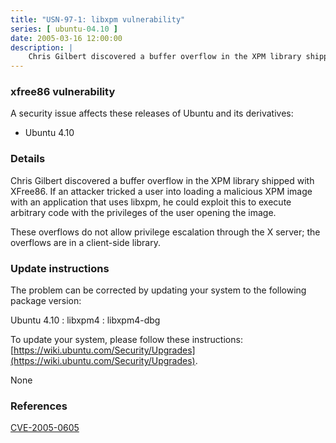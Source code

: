 ```yaml
---
title: "USN-97-1: libxpm vulnerability"
series: [ ubuntu-04.10 ]
date: 2005-03-16 12:00:00
description: |
    Chris Gilbert discovered a buffer overflow in the XPM library shipped with XFree86. If an attacker tricked a user into loading a malicious XPM image with an application that uses libxpm, he could exploit this to execute arbitrary code with the privileges of the user opening the image.
--- 
```

 
### xfree86 vulnerability

A security issue affects these releases of Ubuntu and its derivatives:

* Ubuntu 4.10

### Details

Chris Gilbert discovered a buffer overflow in the XPM library shipped with XFree86. If an attacker tricked a user into loading a malicious XPM image with an application that uses libxpm, he could exploit this to execute arbitrary code with the privileges of the user opening the image.

These overflows do not allow privilege escalation through the X server; the overflows are in a client-side library.

### Update instructions

The problem can be corrected by updating your system to the following package version:

Ubuntu 4.10
 : libxpm4 
 : libxpm4-dbg 

To update your system, please follow these instructions: [https://wiki.ubuntu.com/Security/Upgrades](https://wiki.ubuntu.com/Security/Upgrades).

None

### References

 [CVE-2005-0605](http://people.ubuntu.com/~ubuntu-security/cve/CVE-2005-0605)
 
